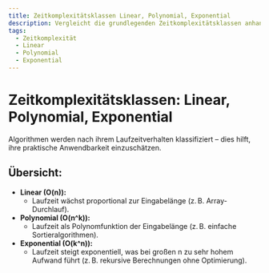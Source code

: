 ```yaml
---
title: Zeitkomplexitätsklassen Linear, Polynomial, Exponential
description: Vergleicht die grundlegenden Zeitkomplexitätsklassen anhand typischer Beispiele und beschreibt deren Eigenschaften.
tags:
  - Zeitkomplexität
  - Linear
  - Polynomial
  - Exponential
---
```


# Zeitkomplexitätsklassen: Linear, Polynomial, Exponential

Algorithmen werden nach ihrem Laufzeitverhalten klassifiziert – dies hilft, ihre praktische Anwendbarkeit einzuschätzen.

## Übersicht:
- **Linear (O(n)):**
  - Laufzeit wächst proportional zur Eingabelänge (z. B. Array-Durchlauf).
- **Polynomial (O(n^k)):**
  - Laufzeit als Polynomfunktion der Eingabelänge (z. B. einfache Sortieralgorithmen).
- **Exponential (O(k^n)):**
  - Laufzeit steigt exponentiell, was bei großen n zu sehr hohem Aufwand führt (z. B. rekursive Berechnungen ohne Optimierung).

